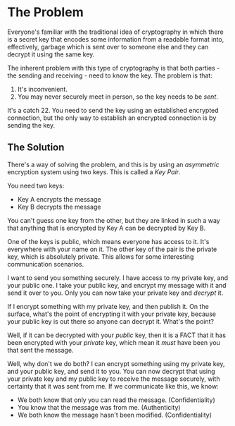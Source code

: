 # The Problem

Everyone's familiar with the traditional idea of cryptography in which there is a secret key that encodes some information from a readable format into, effectively, garbage which is sent over to someone else and they can decrypt it using the same key.

The inherent problem with this type of cryptography is that both parties - the sending and receiving - need to know the key. The problem is that:

1. It's inconvenient.
2. You may never securely meet in person, so the key needs to be *sent*.

It's a catch 22. You need to send the key using an established encrypted connection, but the only way to establish an encrypted connection is by sending the key.

## The Solution

There's a way of solving the problem, and this is by using an *asymmetric* encryption system using two keys. This is called a *Key Pair*.

You need two keys:

* Key A encrypts the message
* Key B decrypts the message

You can't guess one key from the other, but they are linked in such a way that anything that is encrypted by Key A can be decrypted by Key B.

One of the keys is public, which means everyone has access to it. It's everywhere with your name on it. The other key of the pair is the private key, which is absolutely private. This allows for some interesting communication scenarios.

I want to send you something securely. I have access to my private key, and your public one. I take your public key, and encrypt my message with it and send it over to you. Only you can now take your private key and *decrypt* it.

If I encrypt something with my private key, and then publish it. On the surface, what's the point of encrypting it with your private key, because your public key is out there so anyone can decrypt it. What's the point?

Well, if it can be decrypted with your *public* key, then it is a FACT that it has been encrypted with your *private* key, which mean it *must* have been you that sent the message.

Well, why don't we do both? I can encrypt something using my private key, and your public key, and send it to you. You can now decrypt that using your private key and my public key to receive the message securely, with certainty that it was sent from me. If we communicate like this, we know:

* We both know that only you can read the message. (Confidentiality)
* You know that the message was from me. (Authenticity)
* We both know the message hasn't been modified. (Confidentiality)
